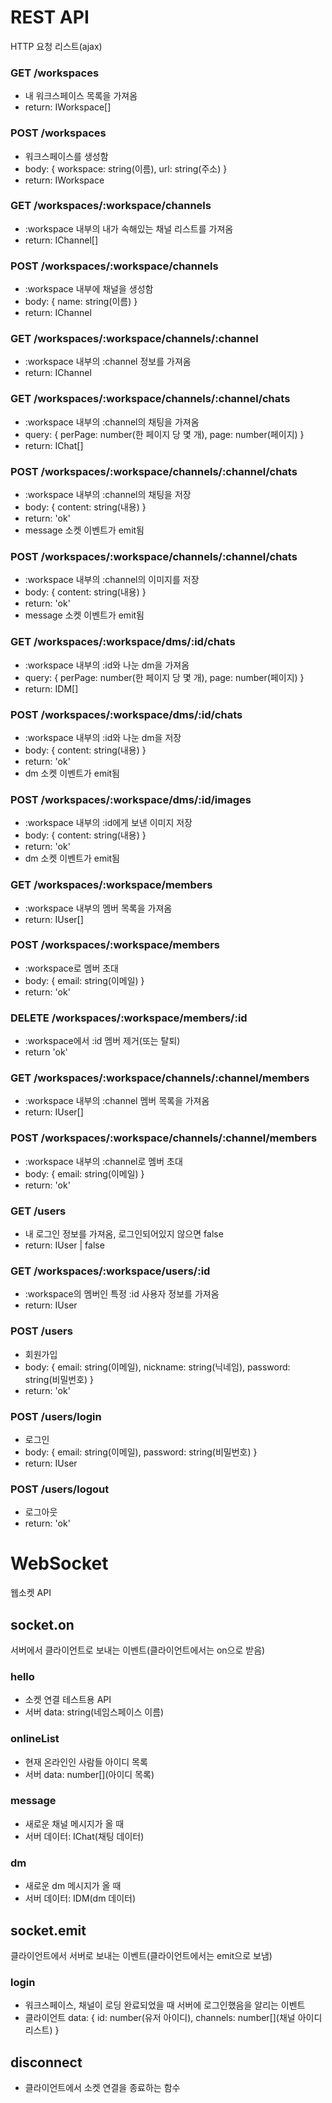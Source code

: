 # REST API
HTTP 요청 리스트(ajax)
### GET /workspaces
- 내 워크스페이스 목록을 가져옴
- return: IWorkspace[]
### POST /workspaces
- 워크스페이스를 생성함
- body: { workspace: string(이름), url: string(주소) }
- return: IWorkspace
### GET /workspaces/:workspace/channels
- :workspace 내부의 내가 속해있는 채널 리스트를 가져옴
- return: IChannel[]
### POST /workspaces/:workspace/channels
- :workspace 내부에 채널을 생성함
- body: { name: string(이름) }
- return: IChannel
### GET /workspaces/:workspace/channels/:channel
- :workspace 내부의 :channel 정보를 가져옴
- return: IChannel
### GET /workspaces/:workspace/channels/:channel/chats
- :workspace 내부의 :channel의 채팅을 가져옴
- query: { perPage: number(한 페이지 당 몇 개), page: number(페이지) }
- return: IChat[]
### POST /workspaces/:workspace/channels/:channel/chats
- :workspace 내부의 :channel의 채팅을 저장
- body: { content: string(내용) }
- return: 'ok'
- message 소켓 이벤트가 emit됨
### POST /workspaces/:workspace/channels/:channel/chats
- :workspace 내부의 :channel의 이미지를 저장
- body: { content: string(내용) }
- return: 'ok'
- message 소켓 이벤트가 emit됨
### GET /workspaces/:workspace/dms/:id/chats
- :workspace 내부의 :id와 나눈 dm을 가져옴
- query: { perPage: number(한 페이지 당 몇 개), page: number(페이지) }
- return: IDM[]
### POST /workspaces/:workspace/dms/:id/chats
- :workspace 내부의 :id와 나눈 dm을 저장
- body: { content: string(내용) }
- return: 'ok'
- dm 소켓 이벤트가 emit됨
### POST /workspaces/:workspace/dms/:id/images
- :workspace 내부의 :id에게 보낸 이미지 저장
- body: { content: string(내용) }
- return: 'ok'
- dm 소켓 이벤트가 emit됨
### GET /workspaces/:workspace/members
- :workspace 내부의 멤버 목록을 가져옴
- return: IUser[]
### POST /workspaces/:workspace/members
- :workspace로 멤버 초대
- body: { email: string(이메일) }
- return: 'ok'
### DELETE /workspaces/:workspace/members/:id
- :workspace에서 :id 멤버 제거(또는 탈퇴)
- return 'ok'
### GET /workspaces/:workspace/channels/:channel/members
- :workspace 내부의 :channel 멤버 목록을 가져옴
- return: IUser[]
### POST /workspaces/:workspace/channels/:channel/members
- :workspace 내부의 :channel로 멤버 초대
- body: { email: string(이메일) }
- return: 'ok'
### GET /users
- 내 로그인 정보를 가져옴, 로그인되어있지 않으면 false
- return: IUser | false
### GET /workspaces/:workspace/users/:id
- :workspace의 멤버인 특정 :id 사용자 정보를 가져옴
- return: IUser
### POST /users
- 회원가입
- body: { email: string(이메일), nickname: string(닉네임), password: string(비밀번호) }
- return: 'ok'
### POST /users/login
- 로그인
- body: { email: string(이메일), password: string(비밀번호) }
- return: IUser
### POST /users/logout
- 로그아웃
- return: 'ok'

# WebSocket
웹소켓 API
## socket.on
서버에서 클라이언트로 보내는 이벤트(클라이언트에서는 on으로 받음)
### hello
- 소켓 연결 테스트용 API
- 서버 data: string(네임스페이스 이름)
### onlineList
- 현재 온라인인 사람들 아이디 목록
- 서버 data: number[](아이디 목록)
### message
- 새로운 채널 메시지가 올 때
- 서버 데이터: IChat(채팅 데이터)
### dm
- 새로운 dm 메시지가 올 때
- 서버 데이터: IDM(dm 데이터)

## socket.emit
클라이언트에서 서버로 보내는 이벤트(클라이언트에서는 emit으로 보냄)
### login
- 워크스페이스, 채널이 로딩 완료되었을 때 서버에 로그인했음을 알리는 이벤트
- 클라이언트 data: { id: number(유저 아이디), channels: number[](채널 아이디 리스트) }

## disconnect
- 클라이언트에서 소켓 연결을 종료하는 함수

